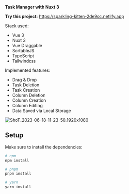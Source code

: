 **Task Manager with Nuxt 3**

**Try this project:** https://sparkling-kitten-2de9cc.netlify.app

Stack used:
 - Vue 3
 - Nuxt 3
 - Vue Draggable
 - SortableJS
 - TypeScript
 - Tailwindcss

Implemented features:
  - Drag & Drop
  - Task Deletion
  - Task Creation
  - Column Deletion
  - Column Creation
  - Column Editing
  - Data Saved via Local Storage

![ShoT_2023-06-18-11-23-50_1920x1080](https://github.com/darksparkz1233/Nuxt3TaskManager/assets/66474636/292bcf2e-99a0-4f8d-ac8b-df7c07f86570)


## Setup

Make sure to install the dependencies:

```bash
# npm
npm install

# pnpm
pnpm install

# yarn
yarn install
```
